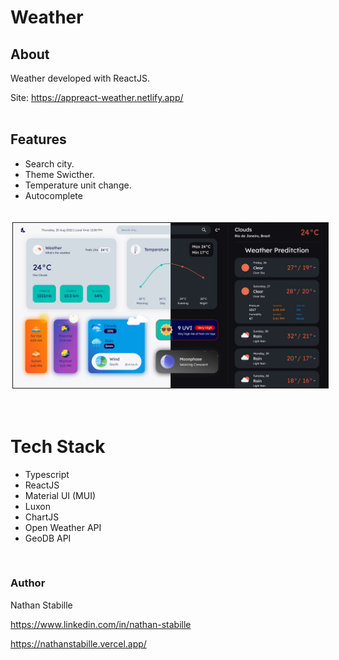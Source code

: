 # Weather 

## About

Weather developed with ReactJS.

Site: https://appreact-weather.netlify.app/
<br>
<br>



## Features

- Search city.
- Theme Swicther.
- Temperature unit change.
- Autocomplete

<br>
<div style= "display: flex">
<img style="border: solid 1px; margin: 3px;" src="./public/github/weather.png">
</div>
<br>
<br>

# Tech Stack

- Typescript
- ReactJS
- Material UI (MUI)
- Luxon
- ChartJS
- Open Weather API
- GeoDB API

<br>

### Author

Nathan Stabille

https://www.linkedin.com/in/nathan-stabille

https://nathanstabille.vercel.app/
